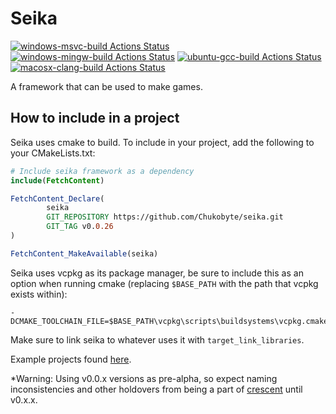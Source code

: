 # Seika

[![windows-msvc-build Actions Status](https://github.com/Chukobyte/seika/workflows/windows-msvc-build/badge.svg)](https://github.com/Chukobyte/seika/actions)
[![windows-mingw-build Actions Status](https://github.com/Chukobyte/seika/workflows/windows-mingw-build/badge.svg)](https://github.com/Chukobyte/seika/actions)
[![ubuntu-gcc-build Actions Status](https://github.com/Chukobyte/seika/workflows/ubuntu-gcc-build/badge.svg)](https://github.com/Chukobyte/seika/actions)
[![macosx-clang-build Actions Status](https://github.com/Chukobyte/seika/workflows/macosx-clang-build/badge.svg)](https://github.com/Chukobyte/seika/actions)

A framework that can be used to make games.

## How to include in a project

Seika uses cmake to build.  To include in your project, add the following to your CMakeLists.txt:
```cmake
# Include seika framework as a dependency
include(FetchContent)

FetchContent_Declare(
        seika
        GIT_REPOSITORY https://github.com/Chukobyte/seika.git
        GIT_TAG v0.0.26
)

FetchContent_MakeAvailable(seika)
```

Seika uses vcpkg as its package manager, be sure to include this as an option when running cmake (replacing `$BASE_PATH` with the path that vcpkg exists within):
```
-DCMAKE_TOOLCHAIN_FILE=$BASE_PATH\vcpkg\scripts\buildsystems\vcpkg.cmake
```

Make sure to link seika to whatever uses it with `target_link_libraries`.

Example projects found [here](https://github.com/Chukobyte/seika-examples).

*Warning: Using v0.0.x versions as pre-alpha, so expect naming inconsistencies and other holdovers from being a part of [crescent](https://github.com/Chukobyte/crescent) until v0.x.x.
